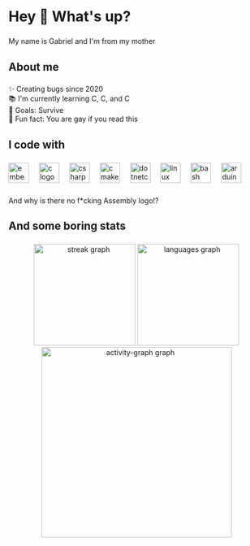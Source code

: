 <h1 align="left">Hey 👋 What's up?</h1>

###

<p align="left">My name is Gabriel and I'm from my mother</p>

###

<h2 align="left">About me</h2>

###

<p align="left">✨ Creating bugs since 2020<br>📚 I'm currently learning C, C, and C <br>🎯 Goals: Survive<br>🎲 Fun fact: You are gay if you read this</p>

###

<h2 align="left">I code with</h2>

###

<div align="left">
  <img src="https://cdn.jsdelivr.net/gh/devicons/devicon/icons/embeddedc/embeddedc-original.svg" height="40" alt="embeddedc logo"  />
  <img width="12" />
  <img src="https://cdn.jsdelivr.net/gh/devicons/devicon/icons/c/c-original.svg" height="40" alt="c logo"  />
  <img width="12" />
  <img src="https://cdn.jsdelivr.net/gh/devicons/devicon/icons/csharp/csharp-original.svg" height="40" alt="csharp logo"  />
  <img width="12" />
  <img src="https://cdn.jsdelivr.net/gh/devicons/devicon/icons/cmake/cmake-original.svg" height="40" alt="cmake logo"  />
  <img width="12" />
  <img src="https://cdn.jsdelivr.net/gh/devicons/devicon/icons/dotnetcore/dotnetcore-original.svg" height="40" alt="dotnetcore logo"  />
  <img width="12" />
  <img src="https://cdn.jsdelivr.net/gh/devicons/devicon/icons/linux/linux-original.svg" height="40" alt="linux logo"  />
  <img width="12" />
  <img src="https://cdn.jsdelivr.net/gh/devicons/devicon/icons/bash/bash-original.svg" height="40" alt="bash logo"  />
  <img width="12" />
  <img src="https://cdn.jsdelivr.net/gh/devicons/devicon/icons/arduino/arduino-original-wordmark.svg" height="40" alt="arduino logo"  />
</div>

###

<p align="left">And why is there no f*cking Assembly logo!?</p>

###

<h2 align="left">And some boring stats</h2>

###

<div align="center">
  <img src="https://streak-stats.demolab.com?user=JustaUser555&locale=en&mode=daily&theme=radical&hide_border=true&border_radius=8&order=3" height="200" alt="streak graph"  />
  <img src="https://github-readme-stats.vercel.app/api/top-langs?username=JustaUser555&locale=en&hide_title=false&layout=compact&card_width=320&langs_count=5&theme=radical&hide_border=true&order=2" height="200" alt="languages graph"  />
  <img src="https://github-readme-activity-graph.vercel.app/graph?username=JustaUser555&radius=16&theme=redical&area=true&order=5&hide_border=false&hide_title=true" height="375" alt="activity-graph graph"  />
</div>

###
